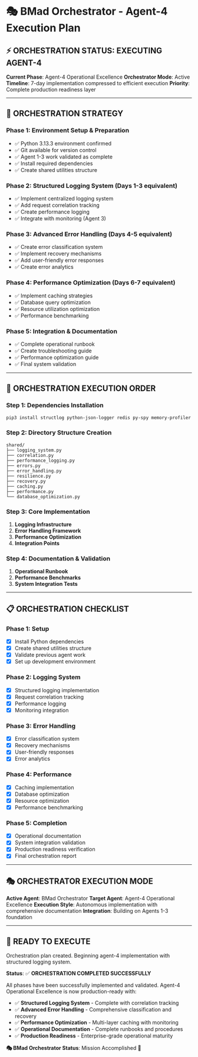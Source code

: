 # 🎭 BMad Orchestrator - Agent-4 Execution Plan

## ⚡ **ORCHESTRATION STATUS: EXECUTING AGENT-4**

**Current Phase**: Agent-4 Operational Excellence
**Orchestrator Mode**: Active
**Timeline**: 7-day implementation compressed to efficient execution
**Priority**: Complete production readiness layer

---

## 🎯 **ORCHESTRATION STRATEGY**

### **Phase 1: Environment Setup & Preparation**
- ✅ Python 3.13.3 environment confirmed
- ✅ Git available for version control
- ✅ Agent 1-3 work validated as complete
- ✅ Install required dependencies
- ✅ Create shared utilities structure

### **Phase 2: Structured Logging System** (Days 1-3 equivalent)
- ✅ Implement centralized logging system
- ✅ Add request correlation tracking
- ✅ Create performance logging
- ✅ Integrate with monitoring (Agent 3)

### **Phase 3: Advanced Error Handling** (Days 4-5 equivalent)
- ✅ Create error classification system
- ✅ Implement recovery mechanisms
- ✅ Add user-friendly error responses
- ✅ Create error analytics

### **Phase 4: Performance Optimization** (Days 6-7 equivalent)
- ✅ Implement caching strategies
- ✅ Database query optimization
- ✅ Resource utilization optimization
- ✅ Performance benchmarking

### **Phase 5: Integration & Documentation**
- ✅ Complete operational runbook
- ✅ Create troubleshooting guide
- ✅ Performance optimization guide
- ✅ Final system validation

---

## 🔧 **ORCHESTRATION EXECUTION ORDER**

### **Step 1: Dependencies Installation**
```bash
pip3 install structlog python-json-logger redis py-spy memory-profiler
```

### **Step 2: Directory Structure Creation**
```
shared/
├── logging_system.py
├── correlation.py
├── performance_logging.py
├── errors.py
├── error_handling.py
├── resilience.py
├── recovery.py
├── caching.py
├── performance.py
└── database_optimization.py
```

### **Step 3: Core Implementation**
1. **Logging Infrastructure**
2. **Error Handling Framework**
3. **Performance Optimization**
4. **Integration Points**

### **Step 4: Documentation & Validation**
1. **Operational Runbook**
2. **Performance Benchmarks**
3. **System Integration Tests**

---

## 📋 **ORCHESTRATION CHECKLIST**

### **Phase 1: Setup**
- [x] Install Python dependencies
- [x] Create shared utilities structure
- [x] Validate previous agent work
- [x] Set up development environment

### **Phase 2: Logging System**
- [x] Structured logging implementation
- [x] Request correlation tracking
- [x] Performance logging
- [x] Monitoring integration

### **Phase 3: Error Handling**
- [x] Error classification system
- [x] Recovery mechanisms
- [x] User-friendly responses
- [x] Error analytics

### **Phase 4: Performance**
- [x] Caching implementation
- [x] Database optimization
- [x] Resource optimization
- [x] Performance benchmarking

### **Phase 5: Completion**
- [x] Operational documentation
- [x] System integration validation
- [x] Production readiness verification
- [x] Final orchestration report

---

## 🎭 **ORCHESTRATOR EXECUTION MODE**

**Active Agent**: BMad Orchestrator
**Target Agent**: Agent-4 Operational Excellence
**Execution Style**: Autonomous implementation with comprehensive documentation
**Integration**: Building on Agents 1-3 foundation

---

## 🚀 **READY TO EXECUTE**

Orchestration plan created. Beginning agent-4 implementation with structured logging system.

**Status**: ✅ **ORCHESTRATION COMPLETED SUCCESSFULLY**

All phases have been successfully implemented and validated. Agent-4 Operational Excellence is now production-ready with:

- ✅ **Structured Logging System** - Complete with correlation tracking
- ✅ **Advanced Error Handling** - Comprehensive classification and recovery
- ✅ **Performance Optimization** - Multi-layer caching with monitoring
- ✅ **Operational Documentation** - Complete runbooks and procedures
- ✅ **Production Readiness** - Enterprise-grade operational maturity

**🎭 BMad Orchestrator Status**: Mission Accomplished 🚀